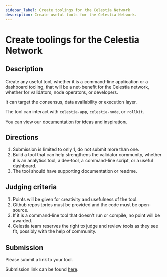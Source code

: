 ```yaml
---
sidebar_label: Create toolings for the Celestia Network
description: Create useful tools for the Celestia Network.
---
```


# Create toolings for the Celestia Network

## Description

Create any useful tool, whether it is a command-line application
or a dashboard tooling, that will be a net-benefit for the Celestia
network, whether for validators, node operators, or developers.

It can target the consensus, data availability or execution layer.

The tool can interact with `celestia-app`, `celestia-node`, or `rollkit`.

You can view our [documentation](https://docs.celestia.org) for ideas
and inspiration.

## Directions

1. Submission is limited to only 1, do not submit more than one.
2. Build a tool that can help strengthens the validator community,
  whether it is an analytics tool, a dev-tool, a command-line script,
  or a useful dashboard.
3. The tool should have supporting documentation or readme.

## Judging criteria

1. Points will be given for creativity and usefulness of the tool.
2. Github repositories must be provided and the code must be open-source.
3. If it is a command-line tool that doesn't run or compile, no point will
  be awarded.
4. Celestia team reserves the right to judge and review tools as they
  see fit, possibly with the help of community.

## Submission

Please submit a link to your tool.

Submission link can be found [here](https://celestia.knack.com/theblockspacerace#testnet-portal).
